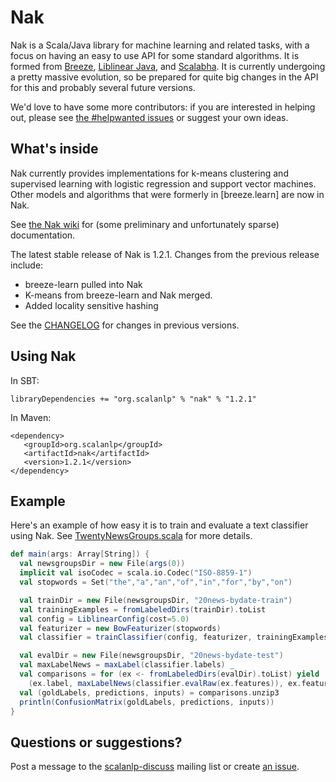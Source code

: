 # Nak

Nak is a Scala/Java library for machine learning and related tasks, with a focus on having an easy to use API for some standard algorithms. It is formed from [Breeze](https://github.com/scalanlp/breeze), [Liblinear Java](http://liblinear.bwaldvogel.de/), and [Scalabha](https://github.com/utcompling/Scalabha). It is currently undergoing a pretty massive evolution, so be prepared for quite big changes in the API for this and probably several future versions. 

We'd love to have some more contributors: if you are interested in helping out, please see [the #helpwanted issues](https://github.com/scalanlp/nak/issues/search?q=%23helpwanted) or suggest your own ideas.

## What's inside

Nak currently provides implementations for k-means clustering and supervised learning with logistic regression and support vector machines. Other models and algorithms that were formerly in [breeze.learn] are now in Nak. 

See [the Nak wiki](https://github.com/scalanlp/nak/wiki) for (some preliminary and unfortunately sparse) documentation.

The latest stable release of Nak is 1.2.1. Changes from the previous release include:

* breeze-learn pulled into Nak
* K-means from breeze-learn and Nak merged.
* Added locality sensitive hashing

See the [CHANGELOG](https://github.com/scalanlp/nak/wiki/CHANGELOG) for changes in previous versions.

## Using Nak

In SBT:

    libraryDependencies += "org.scalanlp" % "nak" % "1.2.1"

In Maven:

    <dependency>
       <groupId>org.scalanlp</groupId>
       <artifactId>nak</artifactId>
       <version>1.2.1</version>
    </dependency>


## Example

Here's an example of how easy it is to train and evaluate a text classifier using Nak. See [TwentyNewsGroups.scala](https://github.com/scalanlp/nak/blob/master/src/main/scala/nak/example/TwentyNewsGroups.scala) for more details.


```scala
def main(args: Array[String]) {
  val newsgroupsDir = new File(args(0))
  implicit val isoCodec = scala.io.Codec("ISO-8859-1")
  val stopwords = Set("the","a","an","of","in","for","by","on")

  val trainDir = new File(newsgroupsDir, "20news-bydate-train")
  val trainingExamples = fromLabeledDirs(trainDir).toList
  val config = LiblinearConfig(cost=5.0)
  val featurizer = new BowFeaturizer(stopwords)
  val classifier = trainClassifier(config, featurizer, trainingExamples)

  val evalDir = new File(newsgroupsDir, "20news-bydate-test")
  val maxLabelNews = maxLabel(classifier.labels) _
  val comparisons = for (ex <- fromLabeledDirs(evalDir).toList) yield 
    (ex.label, maxLabelNews(classifier.evalRaw(ex.features)), ex.features)
  val (goldLabels, predictions, inputs) = comparisons.unzip3
  println(ConfusionMatrix(goldLabels, predictions, inputs))
}
```


## Questions or suggestions?

Post a message to the [scalanlp-discuss](https://groups.google.com/forum/?fromgroups#!forum/scalanlp-discuss) mailing list or create [an issue](https://github.com/scalanlp/nak/issues).



